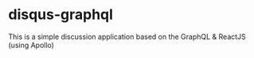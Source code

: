 # disqus-graphql

This is a simple discussion application based on the GraphQL & ReactJS (using Apollo)

